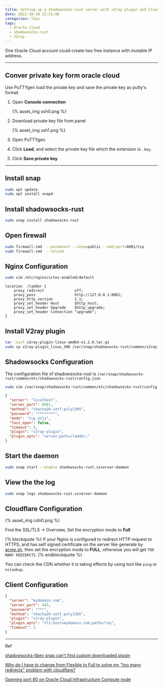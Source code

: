 ```yaml
---
title: Setting up a Shadowsocks-rust server with v2ray plugin and Cloudflare CDN
date: 2022-10-30 22:51:08
categories: Tips
tags:
  - Oracle cloud
  - shadowsocks-rust
  - V2ray
---
```


One Oracle Cloud account could create two free instance with mutable IP address.
<!-- more -->

---

## Conver private key form oracle cloud

Use PuTTYgen load the private key and save the private key as putty's format

1. Open **Console connection**
   
   {% asset_img ssh0.png %}

1. Download private key file from panel

   {% asset_img ssh1.png %}
   
1. Open PuTTYgen.

1. Click **Load**, and select the private key file which the extension is `.key`.

1. Click **Save private key**

---

## Install snap

```bash
sudo apt update
sudo apt install snapd
```

## Install shadowsocks-rust

```bash
sudo snap install shadowsocks-rust
```

## Open firewall

```bash
sudo firewall-cmd  --permanent --zone=public --add-port=8081/tcp
sudo firewall-cmd  --reload
```

## Nginx Configuration

```bash
sudo vim /etc/nginx/sites-enabled/default
```

```nginx
location  /ladder {
    proxy_redirect              off;
    proxy_pass                  http://127.0.0.1:8081;
    proxy_http_version          1.1;
    proxy_set_header Host       $http_host;
    proxy_set_header Upgrade    $http_upgrade;
    proxy_set_header Connection "upgrade";
}
```

## Install V2ray plugin

```bash
tar -xzvf v2ray-plugin-linux-amd64-v1.2.0.tar.gz
sudo cp v2ray-plugin_linux_386 /var/snap/shadowsocks-rust/common/v2ray-plugin
```

## Shadowsocks Configuration

The configuration file of shadowsocks-rust is `/var/snap/shadowsocks-rust/common/etc/shadowsocks-rust/config.json`

```bash
sudo vim /var/snap/shadowsocks-rust/common/etc/shadowsocks-rust/config.json
```

```json
{
  "server": "localhost",
  "server_port": 8081,
  "method": "chacha20-ietf-poly1305",
  "password": "********",
  "mode": "tcp_only",
  "fast_open": false,
  "timeout": 5,
  "plugin": "v2ray-plugin",
  "plugin_opts": "server;path=/ladder;"
}
```

## Start the daemon

```bash
sudo snap start --enable shadowsocks-rust.ssserver-daemon
```

## View the the log

```bash
sudo snap logs shadowsocks-rust.ssserver-daemon
```

## Cloudflare Configuration

{% asset_img cdn0.png %}

Find the SSL/TLS -> Overview, Set the encryption mode to **Full**

{% blockquote %}
If your Nginx is configured to redirect HTTP request to HTTPS, and has self signed certificate on the server like generate by [acme.sh](https://github.com/acmesh-official/acme.sh), then set the encryption mode to **FULL**, otherwise you will get `TOO MANY REDIERCTS`.
{% endblockquote %}


You can check the CDN whether it is taking effects by using tool like `ping` or `nslookup`. 

## Client Configuration

```json
{
  "server": "mydomain.com",
  "server_port": 443,
  "password": "***",
  "method": "chacha20-ietf-poly1305",
  "plugin": "v2ray-plugin",
  "plugin_opts": "tls;host=mydomain.com;path=/ray",
  "timeout": 5
}
```

---

Ref

[shadowsocks-libev snap can't find custom downloaded plugin](https://github.com/shadowsocks/shadowsocks-libev/issues/2633#issuecomment-589652864)

[Why do I have to change from Flexible to Full to solve my "too many redirects" problem with cloudflare?](https://stackoverflow.com/q/70851543)

[Opening port 80 on Oracle Cloud Infrastructure Compute node](https://stackoverflow.com/a/54835902/6575354)